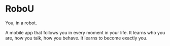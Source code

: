 # RoboU
You, in a robot. 

A mobile app that follows you in every moment in your life. It learns who you are, how you talk, how you behave. It learns to become exactly you.


